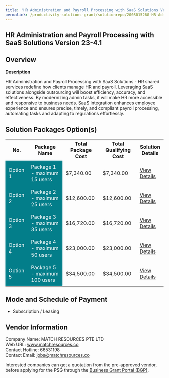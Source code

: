 ```yaml
---
title: 'HR Administration and Payroll Processing with SaaS Solutions Version 23-4.1'
permalink: /productivity-solutions-grant/solutionrepo/200801526G-HR-Admnstrton-nd-Pyroll-Procssng-wth-SS-SLNs-v-2341-G
---
```


## HR Administration and Payroll Processing with SaaS Solutions Version 23-4.1

## Overview

**Description**

HR Administration and Payroll Processing with SaaS Solutions - HR shared services redefine how clients manage HR and payroll. Leveraging SaaS solutions alongside outsourcing will boost efficiency, accuracy, and effectiveness. By modernizing admin tasks, it will make HR more accessible and responsive to business needs. SaaS integration enhances employee experience and ensures precise, timely, and compliant payroll processing, automating tasks and adapting to regulations effortlessly.

## Solution Packages Option(s)

<table>
<tr>
<th><b>No.</b></th>
<th><b>Package Name</b></th>
<th><b>Total Package Cost</b></th>
<th><b>Total Qualifying Cost</b></th>
<th><b>Solution Details</b></th>
</tr>
<tr>
<td style='padding: 10px; background-color: #037E8A; color: #FFFFFF;'>Option 1</td>
<td style='padding: 10px; background-color: #037E8A; color: #FFFFFF;'>Package 1 - maximum 15 users</td>
<td style='padding: 10px;'>$7,340.00</td>
<td style='padding: 10px;'>$7,340.00</td>
<td style='padding: 10px;'><a href='/psg/MATCH_HRSS_25072024_Desensitised_Annex3_Part1.pdf' target='_blank'>View Details</a></td>
</tr>
<tr>
<td style='padding: 10px; background-color: #037E8A; color: #FFFFFF;'>Option 2</td>
<td style='padding: 10px; background-color: #037E8A; color: #FFFFFF;'>Package 2 - maximum 25 users</td>
<td style='padding: 10px;'>$12,600.00</td>
<td style='padding: 10px;'>$12,600.00</td>
<td style='padding: 10px;'><a href='/psg/MATCH_HRSS_25072024_Desensitised_Annex3_Part2.pdf' target='_blank'>View Details</a></td>
</tr>
<tr>
<td style='padding: 10px; background-color: #037E8A; color: #FFFFFF;'>Option 3</td>
<td style='padding: 10px; background-color: #037E8A; color: #FFFFFF;'>Package 3 - maximum 35 users</td>
<td style='padding: 10px;'>$16,720.00</td>
<td style='padding: 10px;'>$16,720.00</td>
<td style='padding: 10px;'><a href='/psg/MATCH_HRSS_25072024_Desensitised_Annex3_Part3.pdf' target='_blank'>View Details</a></td>
</tr>
<tr>
<td style='padding: 10px; background-color: #037E8A; color: #FFFFFF;'>Option 4</td>
<td style='padding: 10px; background-color: #037E8A; color: #FFFFFF;'>Package 4 - maximum 50 users</td>
<td style='padding: 10px;'>$23,000.00</td>
<td style='padding: 10px;'>$23,000.00</td>
<td style='padding: 10px;'><a href='/psg/MATCH_HRSS_25072024_Desensitised_Annex3_Part4.pdf' target='_blank'>View Details</a></td>
</tr>
<tr>
<td style='padding: 10px; background-color: #037E8A; color: #FFFFFF;'>Option 5</td>
<td style='padding: 10px; background-color: #037E8A; color: #FFFFFF;'>Package 5 - maximum 100 users</td>
<td style='padding: 10px;'>$34,500.00</td>
<td style='padding: 10px;'>$34,500.00</td>
<td style='padding: 10px;'><a href='/psg/MATCH_HRSS_25072024_Desensitised_Annex3_Part5.pdf' target='_blank'>View Details</a></td>
</tr>
</table>

## Mode and Schedule of Payment

 - Subscription / Leasing

## Vendor Information

 Company Name: MATCH RESOURCES PTE LTD<br>Web URL: www.matchresources.co <br>Contact Hotline: 66531198 <br>Contact Email: jobs@matchresources.co <br>

Interested companies can get a quotation from the pre-approved vendor, before applying for the PSG through the <a href='https://www.businessgrants.gov.sg/' target='_blank' rel='noopener'>Business Grant Portal (BGP)</a>.

<script src="/jquery/resize-tables.js"></script>
